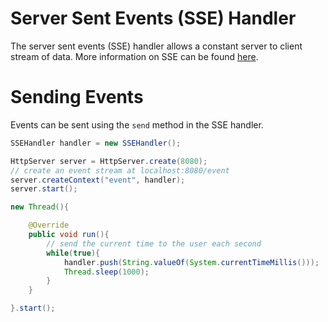 ---
---
# Server Sent Events (SSE) Handler

The server sent events (SSE) handler allows a constant server to client stream of data. More information on SSE can be found [here](https://www.w3schools.com/html/html5_serversentevents.asp).

# Sending Events

Events can be sent using the `send` method in the SSE handler.

```java
SSEHandler handler = new SSEHandler();

HttpServer server = HttpServer.create(8080);
// create an event stream at localhost:8080/event
server.createContext("event", handler);
server.start();

new Thread(){

    @Override
    public void run(){
        // send the current time to the user each second
        while(true){
            handler.push(String.valueOf(System.currentTimeMillis()));
            Thread.sleep(1000);
        }
    }

}.start();
```
